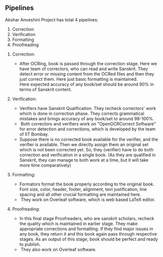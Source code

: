 
## Pipelines
Akshar Anveshini Project has total 4 pipelines:
1) Correction
2) Verification
3) Formatting
4) Proofreading

1. Correction:
   - ️After OCRing, book is passed through the correction stage. Here we have team of correctors, who can read and write Sanskrit. They detect error or missing content from the OCRed files and then they just correct them. Here just basic formatting is maintained.  
     Here expected accuracy of any book/set should be around 90% in terms of Sanskrit content.

2. Verification:
   - ️Verifiers have Sanskrit Qualification. They recheck correctors' work which is done in correction phase. They corrects grammatical mistakes and brings accuracy of any book/set to around 98-100%.
   - ️ Both correctors and verifiers work on "OpenOCRCorrect Software" for error detection and corrections, which is developed by the team of IIT Bombay.
   - Suppose there is no corrected book available for the verifier, and the verifier is available. Then we directly assign them an original set which is not been corrected yet. So, they (verifier) have to do both correction and verification in a single book. (As they are qualified in Sanskrit, they can manage to both work at a time, but it will take more time comparatively)

3. Formatting:
   - ️Formators format the book properly according to the original book. Font size, color, header, footer, alignment, text justification, line spacing and all other crucial formatting are maintained here.
   - ️ They work on Overleaf software, which is web based LaTeX editor.

4. Proofreading:
   - ️In this final stage Proofreaders, who are sanskrit scholars, recheck the quality which is maintained in earlier stage. They make appropriate corrections and formatting. If they find major issues in any book, they return it and this book again pass through respective stages. As an output of this stage, book should be perfect and ready to publish.
   - ️ They also work on Overleaf software.

